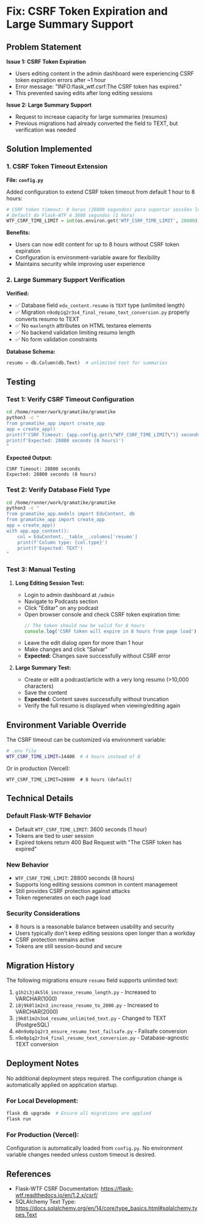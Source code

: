 # Fix: CSRF Token Expiration and Large Summary Support

## Problem Statement

**Issue 1: CSRF Token Expiration**
- Users editing content in the admin dashboard were experiencing CSRF token expiration errors after ~1 hour
- Error message: "INFO:flask_wtf.csrf:The CSRF token has expired."
- This prevented saving edits after long editing sessions

**Issue 2: Large Summary Support**
- Request to increase capacity for large summaries (resumos)
- Previous migrations had already converted the field to TEXT, but verification was needed

## Solution Implemented

### 1. CSRF Token Timeout Extension

**File: `config.py`**

Added configuration to extend CSRF token timeout from default 1 hour to 8 hours:

```python
# CSRF token timeout: 8 horas (28800 segundos) para suportar sessões longas de edição
# Default do Flask-WTF é 3600 segundos (1 hora)
WTF_CSRF_TIME_LIMIT = int(os.environ.get('WTF_CSRF_TIME_LIMIT', 28800))
```

**Benefits:**
- Users can now edit content for up to 8 hours without CSRF token expiration
- Configuration is environment-variable aware for flexibility
- Maintains security while improving user experience

### 2. Large Summary Support Verification

**Verified:**
- ✅ Database field `edu_content.resumo` is `TEXT` type (unlimited length)
- ✅ Migration `n9o0p1q2r3s4_final_resumo_text_conversion.py` properly converts resumo to TEXT
- ✅ No `maxlength` attributes on HTML textarea elements
- ✅ No backend validation limiting resumo length
- ✅ No form validation constraints

**Database Schema:**
```python
resumo = db.Column(db.Text)  # unlimited text for summaries
```

## Testing

### Test 1: Verify CSRF Timeout Configuration

```bash
cd /home/runner/work/gramatike/gramatike
python3 -c "
from gramatike_app import create_app
app = create_app()
print(f'CSRF Timeout: {app.config.get(\"WTF_CSRF_TIME_LIMIT\")} seconds')
print(f'Expected: 28800 seconds (8 hours)')
"
```

**Expected Output:**
```
CSRF Timeout: 28800 seconds
Expected: 28800 seconds (8 hours)
```

### Test 2: Verify Database Field Type

```bash
cd /home/runner/work/gramatike/gramatike
python3 -c "
from gramatike_app.models import EduContent, db
from gramatike_app import create_app
app = create_app()
with app.app_context():
    col = EduContent.__table__.columns['resumo']
    print(f'Column type: {col.type}')
    print(f'Expected: TEXT')
"
```

### Test 3: Manual Testing

1. **Long Editing Session Test:**
   - Login to admin dashboard at `/admin`
   - Navigate to Podcasts section
   - Click "Editar" on any podcast
   - Open browser console and check CSRF token expiration time:
     ```javascript
     // The token should now be valid for 8 hours
     console.log('CSRF token will expire in 8 hours from page load')
     ```
   - Leave the edit dialog open for more than 1 hour
   - Make changes and click "Salvar"
   - **Expected:** Changes save successfully without CSRF error

2. **Large Summary Test:**
   - Create or edit a podcast/article with a very long resumo (>10,000 characters)
   - Save the content
   - **Expected:** Content saves successfully without truncation
   - Verify the full resumo is displayed when viewing/editing again

## Environment Variable Override

The CSRF timeout can be customized via environment variable:

```bash
# .env file
WTF_CSRF_TIME_LIMIT=14400  # 4 hours instead of 8
```

Or in production (Vercel):
```
WTF_CSRF_TIME_LIMIT=28800  # 8 hours (default)
```

## Technical Details

### Default Flask-WTF Behavior
- Default `WTF_CSRF_TIME_LIMIT`: 3600 seconds (1 hour)
- Tokens are tied to user session
- Expired tokens return 400 Bad Request with "The CSRF token has expired"

### New Behavior
- `WTF_CSRF_TIME_LIMIT`: 28800 seconds (8 hours)
- Supports long editing sessions common in content management
- Still provides CSRF protection against attacks
- Token regenerates on each page load

### Security Considerations
- 8 hours is a reasonable balance between usability and security
- Users typically don't keep editing sessions open longer than a workday
- CSRF protection remains active
- Tokens are still session-bound and secure

## Migration History

The following migrations ensure `resumo` field supports unlimited text:

1. `g1h2i3j4k5l6_increase_resumo_length.py` - Increased to VARCHAR(1000)
2. `i8j9k0l1m2n3_increase_resumo_to_2000.py` - Increased to VARCHAR(2000)
3. `j9k0l1m2n3o4_resumo_unlimited_text.py` - Changed to TEXT (PostgreSQL)
4. `m8n9o0p1q2r3_ensure_resumo_text_failsafe.py` - Failsafe conversion
5. `n9o0p1q2r3s4_final_resumo_text_conversion.py` - Database-agnostic TEXT conversion

## Deployment Notes

No additional deployment steps required. The configuration change is automatically applied on application startup.

### For Local Development:
```bash
flask db upgrade  # Ensure all migrations are applied
flask run
```

### For Production (Vercel):
Configuration is automatically loaded from `config.py`. No environment variable changes needed unless custom timeout is desired.

## References

- Flask-WTF CSRF Documentation: https://flask-wtf.readthedocs.io/en/1.2.x/csrf/
- SQLAlchemy Text Type: https://docs.sqlalchemy.org/en/14/core/type_basics.html#sqlalchemy.types.Text
